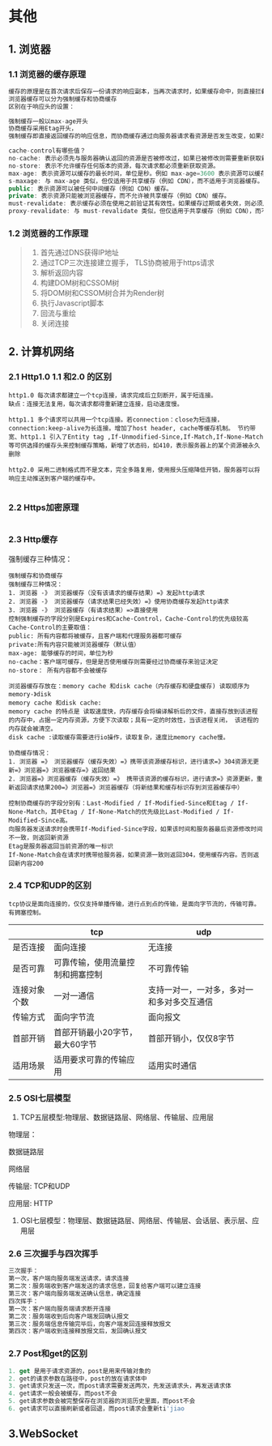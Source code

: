 # 其他

## 1. 浏览器

### 1.1 浏览器的缓存原理

```js
缓存的原理是在首次请求后保存一份请求的响应副本，当再次请求时，如果缓存命中，则直接拦截返回，将之前请求的结果反馈给用户，从而避免重新向服务器请求资源。
浏览器缓存可以分为强制缓存和协商缓存
区别在于响应头的设置：

强制缓存一般以max-age开头
协商缓存采用Etag开头，
强制缓存即直接返回缓存的响应信息，而协商缓存通过向服务器请求看资源是否发生改变，如果改变，则重新进行请求，如果没有改变，则直接返回缓存的资源。

cache-control有哪些值？
no-cache: 表示必须先与服务器确认返回的资源是否被修改过，如果已被修改则需要重新获取新的资源，否则可以使用缓存。
no-store: 表示不允许缓存任何版本的资源，每次请求都必须重新获取资源。
max-age: 表示资源可以缓存的最长时间，单位是秒。例如 max-age=3600 表示资源可以缓存一小时。
s-maxage: 与 max-age 类似，但仅适用于共享缓存（例如 CDN），而不适用于浏览器缓存。
public: 表示资源可以被任何中间缓存（例如 CDN）缓存。
private: 表示资源只能被浏览器缓存，而不允许被共享缓存（例如 CDN）缓存。
must-revalidate: 表示缓存必须在使用之前验证其有效性。如果缓存过期或者失效，则必须从原始服务器重新获取资源。
proxy-revalidate: 与 must-revalidate 类似，但仅适用于共享缓存（例如 CDN），而不适用于浏览器缓存。
```



### 1.2 浏览器的工作原理

> 1. 首先通过DNS获得IP地址
> 2. 通过TCP三次连接建立握手， TLS协商被用于https请求
> 3. 解析返回内容
> 4. 构建DOM树和CSSOM树
> 5. 将DOM树和CSSOM树合并为Render树
> 6. 执行Javascript脚本
> 7. 回流与重绘
> 8. 关闭连接





## 2. 计算机网络



### 2.1 Http1.0 1.1 和2.0 的区别

```
http1.0 每次请求都建立一个tcp连接，请求完成后立刻断开，属于短连接。
缺点：连接无法复用，每次请求都得重新建立连接，启动速度慢。

http1.1 多个请求可以共用一个tcp连接。若connection：close为短连接，connection:keep-alive为长连接。增加了host header, cache等缓存机制。 节约带宽、http1.1 引入了Entity tag ,If-Unmodified-Since,If-Match,If-None-Match等可供选择的缓存头来控制缓存策略，新增了状态码，如410，表示服务器上的某个资源被永久删除

http2.0 采用二进制格式而不是文本，完全多路复用，使用报头压缩降低开销，服务器可以将响应主动推送到客户端的缓存中。


```



### 2.2 Https加密原理

```
```



### 2.3 Http缓存

强制缓存三种情况：

```
强制缓存和协商缓存
强制缓存三种情况：
1. 浏览器 -》 浏览器缓存（没有该请求的缓存结果）=》发起http请求
2. 浏览器 -》 浏览器缓存（请求结果已经失效）=》使用协商缓存发起http请求
3. 浏览器 -》 浏览器缓存（有请求结果）=>直接使用
控制强制缓存的字段分别是Expires和Cache-Control，Cache-Control的优先级较高
Cache-Control的主要取值：
public: 所有内容都将被缓存，且客户端和代理服务器都可缓存
private:所有内容只能被浏览器缓存（默认值）
max-age: 能够缓存的时间，单位为秒
no-cache：客户端可缓存，但是是否使用缓存则需要经过协商缓存来验证决定
no-store： 所有内容都不会被缓存

浏览器缓存存放在：memory cache 和disk cache（内存缓存和硬盘缓存) 读取顺序为memory-》disk 
memory cache 和disk cache:
memory cache 的特点是 读取速度快，内存缓存会将编译解析后的文件，直接存放到该进程的内存中，占据一定内存资源，方便下次读取；具有一定的时效性，当该进程关闭， 该进程的内存就会被清空。
disk cache :读取缓存需要进行io操作，读取复杂，速度比memory cache慢。

协商缓存情况：
1. 浏览器 =》 浏览器缓存（缓存失效）=》携带该资源缓存标识，进行请求=》304资源无更新=》浏览器=》浏览器缓存=》返回结果
2. 浏览器=》浏览器缓存（缓存失效）=》 携带该资源的缓存标识，进行请求=》资源更新，重新返回请求结果200=》浏览器=》浏览器缓存（将新结果和缓存标识存到浏览器缓存中）

控制协商缓存的字段分别有：Last-Modified / If-Modified-Since和Etag / If-None-Match，其中Etag / If-None-Match的优先级比Last-Modified / If-Modified-Since高。
向服务器发送请求时会携带If-Modified-Since字段，如果该时间和服务器最后资源修改时间不一致，则返回新资源
Etag是服务器返回当前资源的唯一标识
If-None-Match会在请求时携带给服务器，如果资源一致则返回304，使用缓存内容。否则返回新内容200
```



### 2.4 TCP和UDP的区别

```
tcp协议是面向连接的，仅仅支持单播传输，进行点到点的传输，是面向字节流的，传输可靠。有拥塞控制。

```

|              | tcp                              | udp                                        |
| ------------ | -------------------------------- | ------------------------------------------ |
| 是否连接     | 面向连接                         | 无连接                                     |
| 是否可靠     | 可靠传输，使用流量控制和拥塞控制 | 不可靠传输                                 |
| 连接对象个数 | 一对一通信                       | 支持一对一，一对多，多对一和多对多交互通信 |
| 传输方式     | 面向字节流                       | 面向报文                                   |
| 首部开销     | 首部开销最小20字节，最大60字节   | 首部开销小，仅仅8字节                      |
| 适用场景     | 适用要求可靠的传输应用           | 适用实时通信                               |

### 2.5 OSI七层模型

1. TCP五层模型:物理层、数据链路层、网络层、传输层、应用层

物理层：

数据链路层

网络层

传输层: TCP和UDP

应用层: HTTP

1. OSI七层模型：物理层、数据链路层、网络层、传输层、会话层、表示层、应用层

### 2.6 三次握手与四次挥手

```js
三次握手：
第一次，客户端向服务端发送请求，请求连接
第二次：服务端收到客户端发送的请求信息，回复给客户端可以建立连接
第三次：客户端向服务端发送确认信息，确定连接
四次挥手：
第一次：客户端向服务端请求断开连接
第二次：服务端收到后向客户端发回确认报文
第三次：服务端信息传输完毕后，向客户端发回连接释放报文
第四次：客户端收到连接释放报文后，发回确认报文

```

### 2.7 Post和get的区别

```js
1. get 是用于请求资源的，post是用来传输对象的
2. get的请求参数在路径中，post的放在请求体中
3. get请求只发送一次，而post请求需要发送两次，先发送请求头，再发送请求体
4. get请求一般会被缓存，而post不会
5. get请求参数会被完整保存在浏览器的浏览历史里面，而post不会
6. get请求可以直接刷新或者回退，而post请求会重新ti'jiao
```







## 3.WebSocket











 

